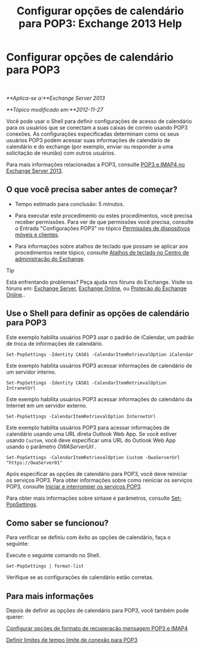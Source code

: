 ﻿---
title: 'Configurar opções de calendário para POP3: Exchange 2013 Help'
TOCTitle: Configurar opções de calendário para POP3
ms:assetid: ac3d60a0-8697-4c06-9e93-f8d2c4b157b6
ms:mtpsurl: https://technet.microsoft.com/pt-br/library/Bb124133(v=EXCHG.150)
ms:contentKeyID: 50556261
ms.date: 05/22/2018
mtps_version: v=EXCHG.150
ms.translationtype: MT
---

# Configurar opções de calendário para POP3

 

_**Aplica-se a:**Exchange Server 2013_

_**Tópico modificado em:**2012-11-27_

Você pode usar o Shell para definir configurações de acesso de calendário para os usuários que se conectam a suas caixas de correio usando POP3 conexões. As configurações especificadas determinam como os seus usuários POP3 podem acessar suas informações de calendário de calendário e do exchange (por exemplo, enviar ou responder a uma solicitação de reunião) com outros usuários.

Para mais informações relacionadas a POP3, consulte [POP3 e IMAP4 no Exchange Server 2013](pop3-and-imap4-in-exchange-server-2013-exchange-2013-help.md).

## O que você precisa saber antes de começar?

  - Tempo estimado para conclusão: 5 minutos.

  - Para executar este procedimento ou estes procedimentos, você precisa receber permissões. Para ver de que permissões você precisa, consulte o Entrada "Configurações POP3" no tópico [Permissões de dispositivos móveis e clientes](clients-and-mobile-devices-permissions-exchange-2013-help.md).

  - Para informações sobre atalhos de teclado que possam se aplicar aos procedimentos neste tópico, consulte [Atalhos de teclado no Centro de administração do Exchange](keyboard-shortcuts-in-the-exchange-admin-center-exchange-online-protection-help.md).


> [!TIP]
> Está enfrentando problemas? Peça ajuda nos fóruns do Exchange. Visite os fóruns em: <A href="https://go.microsoft.com/fwlink/p/?linkid=60612">Exchange Server</A>, <A href="https://go.microsoft.com/fwlink/p/?linkid=267542">Exchange Online</A>, ou <A href="https://go.microsoft.com/fwlink/p/?linkid=285351">Proteção do Exchange Online</A>..



## Use o Shell para definir as opções de calendário para POP3

Este exemplo habilita usuários POP3 usar o padrão de iCalendar, um padrão de troca de informações de calendário.

    Set-PopSettings -Identity CAS01 -CalendarItemRetrievalOption iCalendar

Este exemplo habilita usuários POP3 acessar informações de calendário de um servidor interno.

    Set-PopSettings -Identity CAS01 -CalendarItemRetrievalOption IntranetUrl 

Este exemplo habilita usuários POP3 acessar informações do calendário da Internet em um servidor externo.

    Set-PopSettings -CalendarItemRetrievalOption InternetUrl

Este exemplo habilita usuários POP3 para acessar informações de calendário usando uma URL direta Outlook Web App. Se você estiver usando `Custom`, você deve especificar uma URL do Outlook Web App usando o parâmetro *OWAServerUrl* .

    Set-PopSettings -CalendarItemRetrievalOption Custom -OwaServerUrl "https://OwaServer01"

Após especificar as opções de calendário para POP3, você deve reiniciar os serviços POP3. Para obter informações sobre como reiniciar os serviços POP3, consulte [Iniciar e interromper os serviços POP3](start-and-stop-the-pop3-services-exchange-2013-help.md).

Para obter mais informações sobre sintaxe e parâmetros, consulte [Set-PopSettings](https://technet.microsoft.com/pt-br/library/aa997154\(v=exchg.150\)).

## Como saber se funcionou?

Para verificar se definiu com êxito as opções de calendário, faça o seguinte:

Execute o seguinte comando no Shell.

    Get-PopSettings | format-list

Verifique se as configurações de calendário estão corretas.

## Para mais informações

Depois de definir as opções de calendário para POP3, você também pode querer:

[Configurar opções de formato de recuperação mensagem POP3 e IMAP4](configure-pop3-and-imap4-message-retrieval-format-options-exchange-2013-help.md)

[Definir limites de tempo limite de conexão para POP3](set-connection-time-out-limits-for-pop3-exchange-2013-help.md)

